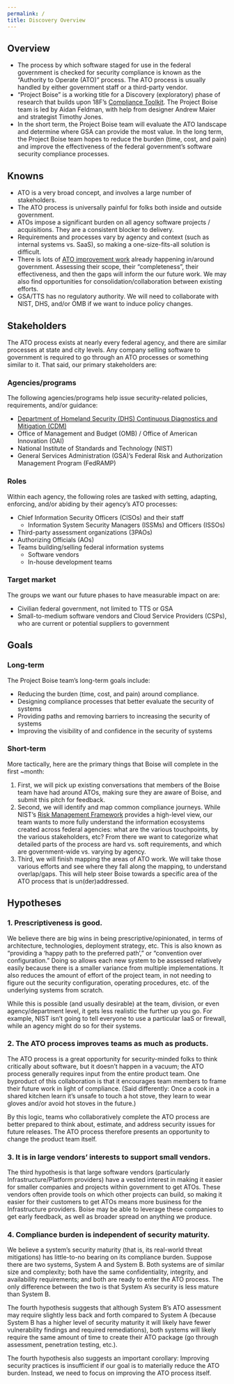 ```yaml
---
permalink: /
title: Discovery Overview
---
```


## Overview

- The process by which software staged for use in the federal government is checked for security compliance is known as the “Authority to Operate (ATO)” process. The ATO process is usually handled by either government staff or a third-party vendor.
- “Project Boise” is a working title for a Discovery (exploratory) phase of research that builds upon 18F’s [Compliance Toolkit](https://github.com/18F/compliance-toolkit). The Project Boise team is led by Aidan Feldman, with help from designer Andrew Maier and strategist Timothy Jones.
- In the short term, the Project Boise team will evaluate the ATO landscape and determine where GSA can provide the most value. In the long term, the Project Boise team hopes to reduce the burden (time, cost, and pain) and improve the effectiveness of the federal government’s software security compliance processes.

## Knowns

- ATO is a very broad concept, and involves a large number of stakeholders.  
- The ATO process is universally painful for folks both inside and outside government.
- ATOs impose a significant burden on all agency software projects / acquisitions. They are a consistent blocker to delivery.
- Requirements and processes vary by agency and context (such as internal systems vs. SaaS), so making a one-size-fits-all solution is difficult.
- There is lots of [ATO improvement work](areas/) already happening in/around government. Assessing their scope, their “completeness”, their effectiveness, and then the gaps will inform the our future work. We may also find opportunities for consolidation/collaboration between existing efforts.
- GSA/TTS has no regulatory authority. We will need to collaborate with NIST, DHS, and/or OMB if we want to induce policy changes.

## Stakeholders

The ATO process exists at nearly every federal agency, and there are similar processes at state and city levels. Any company selling software to government is required to go through an ATO processes or something similar to it. That said, our primary stakeholders are:

### Agencies/programs

The following agencies/programs help issue security-related policies, requirements, and/or guidance:

- [Department of Homeland Security (DHS) Continuous Diagnostics and Mitigation (CDM)](https://www.dhs.gov/cdm)
- Office of Management and Budget (OMB) / Office of American Innovation (OAI)
- National Institute of Standards and Technology (NIST)
- General Services Administration (GSA)’s Federal Risk and Authorization Management Program (FedRAMP)

### Roles

Within each agency, the following roles are tasked with setting, adapting, enforcing, and/or abiding by their agency’s ATO processes:

- Chief Information Security Officers (CISOs) and their staff
    - Information System Security Managers (ISSMs) and Officers (ISSOs)
- Third-party assessment organizations (3PAOs)
- Authorizing Officials (AOs)
- Teams building/selling federal information systems
    - Software vendors
    - In-house development teams

### Target market

The groups we want our future phases to have measurable impact on are:

- Civilian federal government, not limited to TTS or GSA
- Small-to-medium software vendors and Cloud Service Providers (CSPs), who are current or potential suppliers to government

## Goals

### Long-term

The Project Boise team’s long-term goals include:

- Reducing the burden (time, cost, and pain) around compliance.
- Designing compliance processes that better evaluate the security of systems
- Providing paths and removing barriers to increasing the security of systems
- Improving the visibility of and confidence in the security of systems

### Short-term

More tactically, here are the primary things that Boise will complete in the first ~month:

1. First, we will pick up existing conversations that members of the Boise team have had around ATOs, making sure they are aware of Boise, and submit this pitch for feedback.
1. Second, we will identify and map common compliance journeys. While NIST’s [Risk Management Framework](http://csrc.nist.gov/groups/SMA/fisma/framework.html) provides a high-level view, our team wants to more fully understand the information ecosystems created across federal agencies: what are the various touchpoints, by the various stakeholders, etc? From there we want to categorize what detailed parts of the process are hard vs. soft requirements, and which are government-wide vs. varying by agency.
1. Third, we will finish mapping the areas of ATO work. We will take those various efforts and see where they fall along the mapping, to understand overlap/gaps. This will help steer Boise towards a specific area of the ATO process that is un(der)addressed.

## Hypotheses

### 1. Prescriptiveness is good.

We believe there are big wins in being prescriptive/opinionated, in terms of architecture, technologies, deployment strategy, etc. This is also known as “providing a ‘happy path to the preferred path’,” or “convention over configuration.” Doing so allows each new system to be assessed relatively easily because there is a smaller variance from multiple implementations. It also reduces the amount of effort of the project team, in not needing to figure out the security configuration, operating procedures, etc. of the underlying systems from scratch.

While this is possible (and usually desirable) at the team, division, or even agency/department level, it gets less realistic the further up you go. For example, NIST isn’t going to tell everyone to use a particular IaaS or firewall, while an agency might do so for their systems.

### 2. The ATO process improves teams as much as products.

The ATO process is a great opportunity for security-minded folks to think critically about software, but it doesn’t happen in a vacuum; the ATO process generally requires input from the entire product team. One byproduct of this collaboration is that it encourages team members to frame their future work in light of compliance. (Said differently: Once a cook in a shared kitchen learn it’s unsafe to touch a hot stove, they learn to wear gloves and/or avoid hot stoves in the future.)

By this logic, teams who collaboratively complete the ATO process are better prepared to think about, estimate, and address security issues for future releases. The ATO process therefore presents an opportunity to change the product team itself.

### 3. It is in large vendors’ interests to support small vendors.

The third hypothesis is that large software vendors (particularly Infrastructure/Platform providers) have a vested interest in making it easier for smaller companies and projects within government to get ATOs. These vendors often provide tools on which other projects can build, so making it easier for their customers to get ATOs means more business for the Infrastructure providers. Boise may be able to leverage these companies to get early feedback, as well as broader spread on anything we produce.

### 4. Compliance burden is independent of security maturity.

We believe a system’s security maturity (that is, its real-world threat mitigations) has little-to-no bearing on its compliance burden. Suppose there are two systems, System A and System B. Both systems are of similar size and complexity; both have the same confidentiality, integrity, and availability requirements; and both are ready to enter the ATO process. The only difference between the two is that System A’s security is less mature than System B.

The fourth hypothesis suggests that although System B’s ATO assessment may require slightly less back and forth compared to System A (because System B has a higher level of security maturity it will likely have fewer vulnerability findings and required remediations), both systems will likely require the same amount of time to create their ATO package (go through assessment, penetration testing, etc.).

The fourth hypothesis also suggests an important corollary: Improving security practices is insufficient if our goal is to materially reduce the ATO burden. Instead, we need to focus on improving the ATO process itself.
